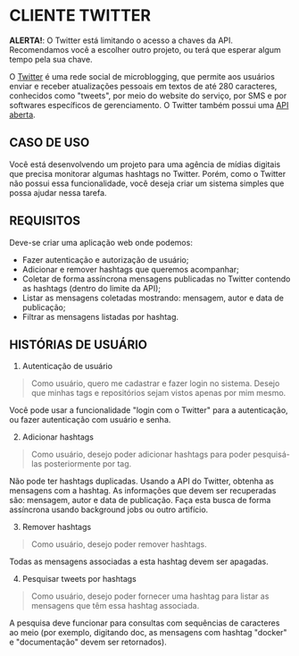 # CLIENTE TWITTER

**ALERTA!**: O Twitter está limitando o acesso a chaves da API. Recomendamos você a escolher outro projeto, ou terá que esperar algum tempo pela sua chave.

O [Twitter](https://www.twitter.com) é uma rede social de microblogging, que permite aos usuários enviar e receber atualizações pessoais em textos de até 280 caracteres, conhecidos como "tweets", por meio do website do serviço, por SMS e por softwares específicos de gerenciamento. O Twitter também possui uma [API aberta](https://developer.twitter.com).

## CASO DE USO

Você está desenvolvendo um projeto para uma agência de mídias digitais que precisa monitorar algumas hashtags no Twitter. Porém, como o Twitter não possui essa funcionalidade, você deseja criar um sistema simples que possa ajudar nessa tarefa.

## REQUISITOS

Deve-se criar uma aplicação web onde podemos:

* Fazer autenticação e autorização de usuário;
* Adicionar e remover hashtags que queremos acompanhar;
* Coletar de forma assíncrona mensagens publicadas no Twitter contendo as hashtags (dentro do limite da API);
* Listar as mensagens coletadas mostrando: mensagem, autor e data de publicação;
* Filtrar as mensagens listadas por hashtag.

## HISTÓRIAS DE USUÁRIO

1. Autenticação de usuário

> Como usuário, quero me cadastrar e fazer login no sistema. Desejo que minhas tags e repositórios sejam vistos apenas por mim mesmo.

Você pode usar a funcionalidade "login com o Twitter" para a autenticação, ou fazer autenticação com usuário e senha.

2. Adicionar hashtags

> Como usuário, desejo poder adicionar hashtags para poder pesquisá-las posteriormente por tag.

Não pode ter hashtags duplicadas. Usando a API do Twitter, obtenha as mensagens com a hashtag. As informações que devem ser recuperadas são: mensagem, autor e data de publicação. Faça esta busca de forma assíncrona usando background jobs ou outro artifício.

3. Remover hashtags

> Como usuário, desejo poder remover hashtags.

Todas as mensagens associadas a esta hashtag devem ser apagadas.

4. Pesquisar tweets por hashtags

> Como usuário, desejo poder fornecer uma hashtag para listar as mensagens que têm essa hashtag associada.

A pesquisa deve funcionar para consultas com sequências de caracteres ao meio (por exemplo, digitando doc, as mensagens com hashtag "docker" e "documentação" devem ser retornados).
